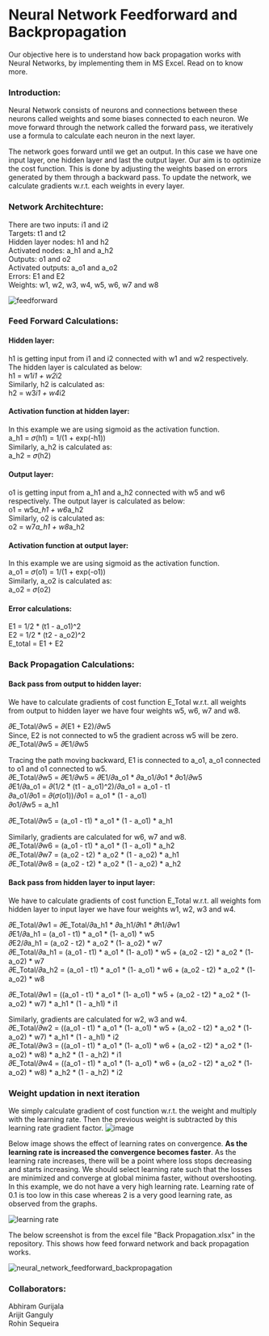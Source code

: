 
# Neural Network Feedforward and Backpropagation

Our objective here is to understand how back propagation works with Neural Networks, by implementing them in MS Excel. Read on to know more.

### Introduction:
Neural Network consists of neurons and connections between these neurons called weights and some biases connected to each neuron.
We move forward through the network called the forward pass, we iteratively use a formula to calculate each neuron in the next layer.

The network goes forward until we get an output. In this case we have one input layer, one hidden layer and last the output layer.
Our aim is to optimize the cost function. This is done by adjusting the weights based on errors generated by them through a backward pass.
To update the network, we calculate gradients w.r.t. each weights in every layer.

### Network Architechture:
There are two inputs: i1 and i2  
Targets: t1 and t2  
Hidden layer nodes: h1 and h2  
Activated nodes: a_h1 and a_h2  
Outputs: o1 and o2  
Activated outputs: a_o1 and a_o2  
Errors: E1 and E2  
Weights: w1, w2, w3, w4, w5, w6, w7 and w8  

![feedforward](https://user-images.githubusercontent.com/65554220/119848614-94721180-bf29-11eb-91e7-989e09bb1d98.JPG)

### Feed Forward Calculations:
#### Hidden layer:
h1 is getting input from i1 and i2 connected with w1 and w2 respectively. The hidden layer is calculated as below:  
h1 = w1*i1 + w2*i2  
Similarly, h2 is calculated as:  
h2 = w3*i1 + w4*i2  

#### Activation function at hidden layer:
In this example we are using sigmoid as the activation function.  
a_h1 = 𝜎(h1) = 1/(1 + exp(-h1))  
Similarly, a_h2 is calculated as:  
a_h2 = 𝜎(h2)  

#### Output layer:
o1 is getting input from a_h1 and a_h2 connected with w5 and w6 respectively. The output layer is calculated as below:  
o1 = w5*a_h1 + w6*a_h2  
Similarly, o2 is calculated as:  
o2 = w7*a_h1 + w8*a_h2  

#### Activation function at output layer:
In this example we are using sigmoid as the activation function.  
a_o1 = 𝜎(o1) = 1/(1 + exp(-o1))  
Similarly, a_o2 is calculated as:  
a_o2 = 𝜎(o2)  

#### Error calculations:
E1 = 1/2 * (t1 - a_o1)^2  
E2 = 1/2 * (t2 - a_o2)^2  
E_total = E1 + E2

### Back Propagation Calculations:

#### Back pass from output to hidden layer:
We have to calculate gradients of cost function E_Total w.r.t. all weights from output to hidden layer we have four weights w5, w6, w7 and w8.  

𝜕E_Total/𝜕w5 = 𝜕(E1 + E2)/𝜕w5  
Since, E2 is not connected to w5 the gradient across w5 will be zero.   
𝜕E_Total/𝜕w5 = 𝜕E1/𝜕w5  

Tracing the path moving backward, E1 is connected to a_o1, a_o1 connected to o1 and o1 connected to w5.   
𝜕E_Total/𝜕w5 = 𝜕E1/𝜕w5 = 𝜕E1/𝜕a_o1 * 𝜕a_o1/𝜕o1 * 𝜕o1/𝜕w5  
𝜕E1/𝜕a_o1 = 𝜕(1/2 * (t1 - a_o1)^2)/𝜕a_o1 = a_o1 - t1  
𝜕a_o1/𝜕o1 = 𝜕(𝜎(o1))/𝜕o1 = a_o1 * (1 - a_o1)  
𝜕o1/𝜕w5 = a_h1  

𝜕E_Total/𝜕w5 = (a_o1 - t1) * a_o1 * (1 - a_o1) * a_h1  

Similarly, gradients are calculated for w6, w7 and w8.   
𝜕E_Total/𝜕w6 = (a_o1 - t1) * a_o1 * (1 - a_o1) * a_h2  
𝜕E_Total/𝜕w7 = (a_o2 - t2) * a_o2 * (1 - a_o2) * a_h1  
𝜕E_Total/𝜕w8 = (a_o2 - t2) * a_o2 * (1 - a_o2) * a_h2  

#### Back pass from hidden layer to input layer:
We have to calculate gradients of cost function E_Total w.r.t. all weights fom hidden layer to input layer we have four weights w1, w2, w3 and w4.  

𝜕E_Total/𝜕w1 = 𝜕E_Total/𝜕a_h1 * 𝜕a_h1/𝜕h1 * 𝜕h1/𝜕w1  
𝜕E1/𝜕a_h1 = (a_o1 - t1) * a_o1 * (1- a_o1) * w5  
𝜕E2/𝜕a_h1 = (a_o2 - t2) * a_o2 * (1- a_o2) * w7  
𝜕E_Total/𝜕a_h1 = (a_o1 - t1) * a_o1 * (1- a_o1) * w5 + (a_o2 - t2) * a_o2 * (1- a_o2) * w7  
𝜕E_Total/𝜕a_h2 = (a_o1 - t1) * a_o1 * (1- a_o1) * w6 + (a_o2 - t2) * a_o2 * (1- a_o2) * w8  

𝜕E_Total/𝜕w1 = ((a_o1 - t1) * a_o1 * (1- a_o1) * w5 + (a_o2 - t2) * a_o2 * (1- a_o2) * w7) * a_h1 * (1 - a_h1) * i1  

Similarly, gradients are calculated for w2, w3 and w4.   
𝜕E_Total/𝜕w2 = ((a_o1 - t1) * a_o1 * (1- a_o1) * w5 + (a_o2 - t2) * a_o2 * (1- a_o2) * w7) * a_h1 * (1 - a_h1) * i2  
𝜕E_Total/𝜕w3 = ((a_o1 - t1) * a_o1 * (1- a_o1) * w6 + (a_o2 - t2) * a_o2 * (1- a_o2) * w8) * a_h2 * (1 - a_h2) * i1  
𝜕E_Total/𝜕w4 = ((a_o1 - t1) * a_o1 * (1- a_o1) * w6 + (a_o2 - t2) * a_o2 * (1- a_o2) * w8) * a_h2 * (1 - a_h2) * i2  

### Weight updation in next iteration
We simply calculate gradient of cost function w.r.t. the weight and multiply with the learning rate. Then the previous weight is subtracted by this learning rate gradient factor.
![image](https://user-images.githubusercontent.com/65554220/119844436-0d6f6a00-bf26-11eb-9fad-986fccb1099e.png)

Below image shows the effect of learning rates on convergence.
**As the learning rate is increased the convergence becomes faster**. As the learning rate increases, there will be a point where loss stops decreasing and starts increasing.
We should select learning rate such that the losses are minimized and converge at global minima faster, without overshooting.
In this example, we do not have a very high learning rate. Learning rate of 0.1 is too low in this case whereas 2 is a very good learning rate, as observed from the graphs.  

![learning rate](https://user-images.githubusercontent.com/65554220/119846043-6a1f5480-bf27-11eb-8487-4cf95a00d3d8.JPG)

The below screenshot is from the excel file "Back Propagation.xlsx" in the repository.
This shows how feed forward network and back propagation works.

![neural_network_feedforward_backpropagation](https://user-images.githubusercontent.com/65554220/119373201-cb4fe980-bcd5-11eb-82a4-01ef1e6cc6d0.JPG)

### Collaborators:

Abhiram Gurijala  
Arijit Ganguly  
Rohin Sequeira  

